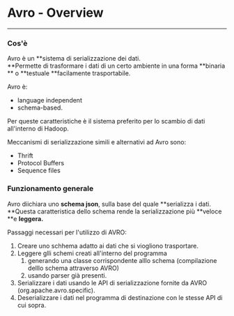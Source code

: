 # Avro - Overview

---

### Cos'è

Avro è un **sistema di serializzazione dei dati.  
**Permette di trasformare i dati di un certo ambiente in una forma **binaria ** o **testuale **facilamente trasportabile.

Avro è:

* language independent
* schema-based.

Per queste caratteristiche è il sistema preferito per lo scambio di dati all'interno di Hadoop.



Meccanismi di serializzazione simili e alternativi ad Avro sono:

* Thrift
* Protocol Buffers
* Sequence files



### Funzionamento generale

Avro diichiara uno **schema json**, sulla base del quale **serializza i dati.  
**Questa caratteristica dello schema rende la serializzazione più **veloce **e **leggera.**

Passaggi necessari per l'utilizzo di AVRO:

1. Creare uno schhema adatto ai dati che si viogliono trasportare.
2. Leggere glli schemi creati all'interno del programma
   1. generando una classe corrispondente alllo schema \(compilazione delllo schema attraverso AVRO\)
   2. usando parser già presenti.
3. Serializzare i dati usando le API di serializzazione fornite da AVRO \(org.apache.avro.specific\).
4. Deserializzare i dati nel programma di destinazione con le stesse API di cui sopra.





